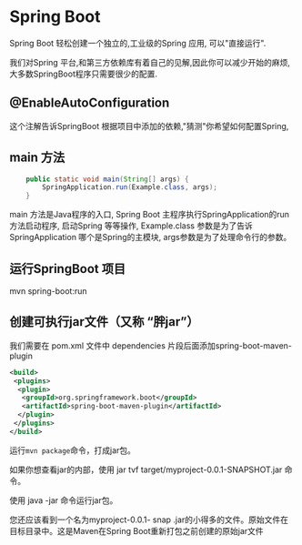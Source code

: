 # Spring Boot

Spring Boot 轻松创建一个独立的,工业级的Spring 应用, 可以"直接运行".

我们对Spring 平台,和第三方依赖库有着自己的见解,因此你可以减少开始的麻烦,大多数SpringBoot程序只需要很少的配置.



## @EnableAutoConfiguration

这个注解告诉SpringBoot 根据项目中添加的依赖,"猜测"你希望如何配置Spring,

## main 方法

```java
    public static void main(String[] args) {
        SpringApplication.run(Example.class, args);
    }
```

main 方法是Java程序的入口, Spring Boot 主程序执行SpringApplication的run方法启动程序, 启动Spring 等等操作, Example.class 参数是为了告诉SpringApplication 哪个是Spring的主模块, args参数是为了处理命令行的参数。

## 运行SpringBoot 项目

mvn spring-boot:run 

## 创建可执行jar文件（又称 “胖jar”）

我们需要在 pom.xml 文件中 dependencies 片段后面添加spring-boot-maven-plugin

```xml
<build>
 <plugins>
  <plugin>
   <groupId>org.springframework.boot</groupId>
   <artifactId>spring-boot-maven-plugin</artifactId>
  </plugin>
 </plugins>
</build>
```

运行`mvn package`命令，打成jar包。

如果你想查看jar的内部，使用  jar tvf target/myproject-0.0.1-SNAPSHOT.jar 命令。

使用 java -jar 命令运行jar包。

您还应该看到一个名为myproject-0.0.1- snap .jar的小得多的文件。原始文件在目标目录中。这是Maven在Spring Boot重新打包之前创建的原始jar文件

